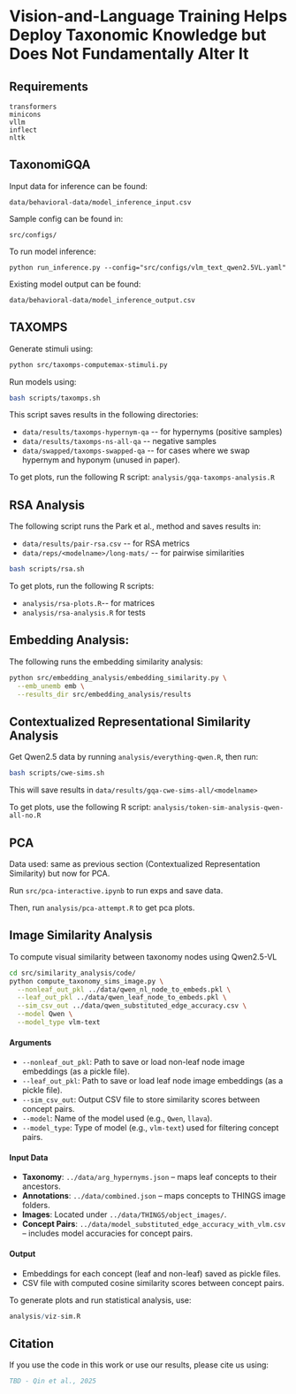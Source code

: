 # Vision-and-Language Training Helps Deploy Taxonomic Knowledge but Does Not Fundamentally Alter It


## Requirements
```
transformers
minicons
vllm
inflect
nltk
```

## TaxonomiGQA
Input data for inference can be found: 
```
data/behavioral-data/model_inference_input.csv
```
Sample config can be found in:
```
src/configs/
```
To run model inference: 
```
python run_inference.py --config="src/configs/vlm_text_qwen2.5VL.yaml"
```
Existing model output can be found: 
```
data/behavioral-data/model_inference_output.csv
```
## TAXOMPS

Generate stimuli using:

```bash
python src/taxomps-computemax-stimuli.py
```

Run models using:
```bash
bash scripts/taxomps.sh
```

This script saves results in the following directories:
* `data/results/taxomps-hypernym-qa` -- for hypernyms (positive samples)
* `data/results/taxomps-ns-all-qa` -- negative samples
* `data/swapped/taxomps-swapped-qa` -- for cases where we swap hypernym and hyponym (unused in paper).

To get plots, run the following R script: `analysis/gqa-taxomps-analysis.R`


## RSA Analysis

The following script runs the Park et al., method and saves results in:
* `data/results/pair-rsa.csv` -- for RSA metrics
* `data/reps/<modelname>/long-mats/` -- for pairwise similarities

```bash
bash scripts/rsa.sh
```

To get plots, run the following R scripts: 
* `analysis/rsa-plots.R`-- for matrices
* `analysis/rsa-analysis.R` for tests

## Embedding Analysis:

The following runs the embedding similarity analysis:
```bash
python src/embedding_analysis/embedding_similarity.py \
  --emb_unemb emb \
  --results_dir src/embedding_analysis/results
```

## Contextualized Representational Similarity Analysis

Get Qwen2.5 data by running `analysis/everything-qwen.R`, then run:

```bash
bash scripts/cwe-sims.sh
```

This will save results in `data/results/gqa-cwe-sims-all/<modelname>`

To get plots, use the following R script: `analysis/token-sim-analysis-qwen-all-no.R`

## PCA

Data used: same as previous section (Contextualized Representation Similarity) but now for PCA. 

Run `src/pca-interactive.ipynb` to run exps and save data.

Then, run `analysis/pca-attempt.R` to get pca plots.


## Image Similarity Analysis

To compute visual similarity between taxonomy nodes using Qwen2.5-VL 

```bash
cd src/similarity_analysis/code/
python compute_taxonomy_sims_image.py \
  --nonleaf_out_pkl ../data/qwen_nl_node_to_embeds.pkl \
  --leaf_out_pkl ../data/qwen_leaf_node_to_embeds.pkl \
  --sim_csv_out ../data/qwen_substituted_edge_accuracy.csv \
  --model Qwen \
  --model_type vlm-text
```

#### Arguments

* `--nonleaf_out_pkl`: Path to save or load non-leaf node image embeddings (as a pickle file).
* `--leaf_out_pkl`: Path to save or load leaf node image embeddings (as a pickle file).
* `--sim_csv_out`: Output CSV file to store similarity scores between concept pairs.
* `--model`: Name of the model used (e.g., `Qwen`, `llava`).
* `--model_type`: Type of model (e.g., `vlm-text`) used for filtering concept pairs.

#### Input Data

* **Taxonomy**: `../data/arg_hypernyms.json` – maps leaf concepts to their ancestors.
* **Annotations**: `../data/combined.json` – maps concepts to THINGS image folders.
* **Images**: Located under `../data/THINGS/object_images/`.
* **Concept Pairs**: `../data/model_substituted_edge_accuracy_with_vlm.csv` – includes model accuracies for concept pairs.

#### Output

* Embeddings for each concept (leaf and non-leaf) saved as pickle files.
* CSV file with computed cosine similarity scores between concept pairs.

To generate plots and run statistical analysis, use:

```R
analysis/viz-sim.R
```


## Citation

If you use the code in this work or use our results, please cite us using:

```bibtex
TBD - Qin et al., 2025
```
